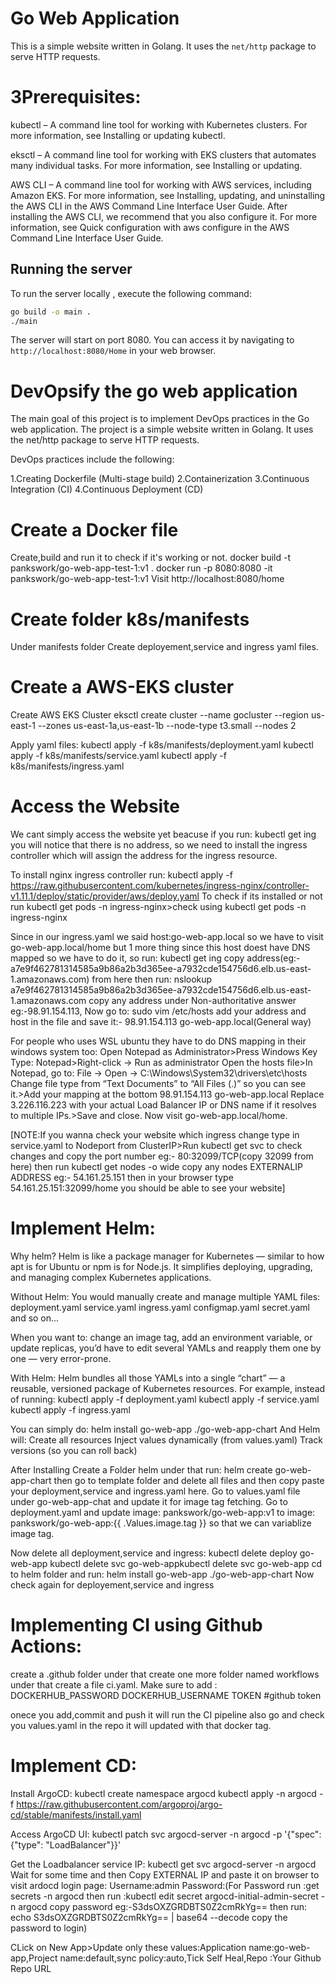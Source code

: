 # Go Web Application

This is a simple website written in Golang. It uses the `net/http` package to serve HTTP requests.

# 3Prerequisites:
kubectl – A command line tool for working with Kubernetes clusters. For more information, see Installing or updating kubectl.

eksctl – A command line tool for working with EKS clusters that automates many individual tasks. For more information, see Installing or updating.

AWS CLI – A command line tool for working with AWS services, including Amazon EKS. For more information, see Installing, updating, and uninstalling the AWS CLI in the AWS Command Line Interface User Guide. After installing the AWS CLI, we recommend that you also configure it. For more information, see Quick configuration with aws configure in the AWS Command Line Interface User Guide.


## Running the server


To run the server locally , execute the following command:

```bash
go build -o main .
./main

```

The server will start on port 8080. You can access it by navigating to `http://localhost:8080/Home` in your web browser.

# DevOpsify the go web application

The main goal of this project is to implement DevOps practices in the Go web application. The project is a simple website written in Golang. It uses the net/http package to serve HTTP requests.

DevOps practices include the following:

1.Creating Dockerfile (Multi-stage build)
2.Containerization
3.Continuous Integration (CI)
4.Continuous Deployment (CD)

# Create a Docker file

Create,build and run it to check if it's working or not.
docker build -t pankswork/go-web-app-test-1:v1 .
docker run -p 8080:8080 -it pankswork/go-web-app-test-1:v1
Visit http://localhost:8080/home

# Create folder k8s/manifests

Under manifests folder Create deployement,service and ingress yaml files.

# Create a AWS-EKS cluster

Create AWS EKS Cluster
eksctl create cluster   --name gocluster   --region us-east-1   --zones us-east-1a,us-east-1b   --node-type t3.small   --nodes 2   

Apply yaml files:
kubectl apply -f k8s/manifests/deployment.yaml
kubectl apply -f k8s/manifests/service.yaml
kubectl apply -f k8s/manifests/ingress.yaml

# Access the Website

We cant simply access the website yet beacuse if you run:
kubectl get ing
you will notice that there is no address, so we need to install the ingress controller which will assign the address for the ingress resource.

To install nginx ingress controller run:
kubectl apply -f https://raw.githubusercontent.com/kubernetes/ingress-nginx/controller-v1.11.1/deploy/static/provider/aws/deploy.yaml
To check if its installed or not run kubectl get pods -n ingress-nginx>check using kubectl get pods -n ingress-nginx

Since in our ingress.yaml we said host:go-web-app.local so we have to visit go-web-app.local/home but 1 more thing since this host doest have DNS mapped so we have to do it, so run:
kubectl get ing
copy address(eg:-a7e9f462781314585a9b86a2b3d365ee-a7932cde154756d6.elb.us-east-1.amazonaws.com) from here then run:
nslookup a7e9f462781314585a9b86a2b3d365ee-a7932cde154756d6.elb.us-east-1.amazonaws.com
copy any address under Non-authoritative answer eg:-98.91.154.113, Now go to:
sudo vim /etc/hosts
add your address and host in the file and save it:-
98.91.154.113 go-web-app.local(General way)

For people who uses WSL ubuntu they have to do DNS mapping in their windows system too:
Open Notepad as Administrator>Press Windows Key
Type: Notepad>Right-click → Run as administrator
Open the hosts file>In Notepad, go to:
File → Open → C:\Windows\System32\drivers\etc\hosts
Change file type from “Text Documents” to “All Files (.)” so you can see it.>Add your mapping at the bottom
98.91.154.113 go-web-app.local
Replace 3.226.116.223 with your actual Load Balancer IP or DNS name if it resolves to multiple IPs.>Save and close.
Now visit go-web-app.local/home.

[NOTE:If you wanna check your website which ingress change type in service.yaml to Nodeport from ClusterIP>Run kubectl get svc to check changes and copy the port number eg:- 80:32099/TCP(copy 32099 from here) then run kubectl get nodes -o wide copy any nodes EXTERNALIP ADDRESS eg:- 54.161.25.151 then in your browser type 54.161.25.151:32099/home you should be able to see your website]

# Implement Helm:

Why helm?
Helm is like a package manager for Kubernetes — similar to how apt is for Ubuntu or npm is for Node.js.
It simplifies deploying, upgrading, and managing complex Kubernetes applications.

Without Helm:
You would manually create and manage multiple YAML files:
deployment.yaml
service.yaml
ingress.yaml
configmap.yaml
secret.yaml
and so on...

When you want to:
change an image tag,
add an environment variable,
or update replicas,
you’d have to edit several YAMLs and reapply them one by one — very error-prone.

With Helm:
Helm bundles all those YAMLs into a single “chart” — a reusable, versioned package of Kubernetes resources.
For example, instead of running:
kubectl apply -f deployment.yaml
kubectl apply -f service.yaml
kubectl apply -f ingress.yaml


You can simply do:
helm install go-web-app ./go-web-app-chart
And Helm will:
Create all resources
Inject values dynamically (from values.yaml)
Track versions (so you can roll back)

After Installing Create a Folder helm under that run:
helm create go-web-app-chart
then go to template folder and delete all files and then copy paste your deployment,service and ingress.yaml here.
Go to values.yaml file under go-web-app-chat and update it for image tag fetching.
Go to deployment.yaml and update image: pankswork/go-web-app:v1 to image: pankswork/go-web-app:{{ .Values.image.tag }} so that we can variablize image tag.

Now delete all deployment,service and ingress:
kubectl delete deploy go-web-app
kubectl delete svc go-web-appkubectl delete svc go-web-app
cd to helm folder and run:
helm install go-web-app ./go-web-app-chart
Now check again for deployement,service and ingress

# Implementing CI using Github Actions:

create a .github folder under that create one more folder named workflows under that create a file ci.yaml.
Make sure to add :
DOCKERHUB_PASSWORD
DOCKERHUB_USERNAME
TOKEN   #github token

onece you add,commit and push it will run the CI pipeline also go and check you values.yaml in the repo it will updated with that docker tag. 

# Implement CD:

Install ArgoCD:
kubectl create namespace argocd
kubectl apply -n argocd -f https://raw.githubusercontent.com/argoproj/argo-cd/stable/manifests/install.yaml

Access ArgoCD UI:
kubectl patch svc argocd-server -n argocd -p '{"spec": {"type": "LoadBalancer"}}'

Get the Loadbalancer service IP:
kubectl get svc argocd-server -n argocd
Wait for some time and then Copy EXTERNAL IP and paste it on browser to visit ardocd login page:
Username:admin
Password:(For Password run :get secrets -n argocd then run :kubectl edit secret argocd-initial-admin-secret -n argocd copy password eg:-S3dsOXZGRDBTS0Z2cmRkYg== then run: echo S3dsOXZGRDBTS0Z2cmRkYg== | base64 --decode copy the password to login)

CLick on New App>Update only these values:Application name:go-web-app,Project name:default,sync policy:auto,Tick Self Heal,Repo :Your Github Repo URL
